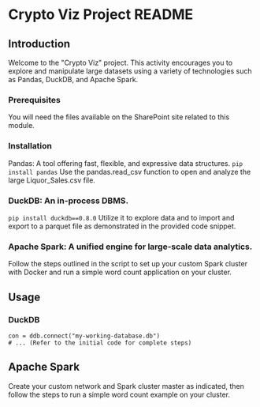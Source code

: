 # Crypto Viz Project README
## Introduction
Welcome to the "Crypto Viz" project. This activity encourages you to explore and manipulate large datasets using a variety of technologies such as Pandas, DuckDB, and Apache Spark.

### Prerequisites
You will need the files available on the SharePoint site related to this module.

### Installation
Pandas: A tool offering fast, flexible, and expressive data structures.
```pip install pandas```
Use the pandas.read_csv function to open and analyze the large Liquor_Sales.csv file.

### DuckDB: An in-process DBMS.
```pip install duckdb==0.8.0```
Utilize it to explore data and to import and export to a parquet file as demonstrated in the provided code snippet.

### Apache Spark: A unified engine for large-scale data analytics.

Follow the steps outlined in the script to set up your custom Spark cluster with Docker and run a simple word count application on your cluster.

## Usage
### DuckDB
```import duckdb as ddb
con = ddb.connect("my-working-database.db")
# ... (Refer to the initial code for complete steps)
```
## Apache Spark
Create your custom network and Spark cluster master as indicated, then follow the steps to run a simple word count example on your cluster.

